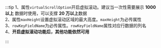 :::tip
1、属性`virtualScrollOption`开启虚拟滚动。建议当一次性需要展示 **1000 以上** 数据时使用，可以支撑 **20 万以上**数据<br>
2、属性`maxHeight`设置虚拟滚动区域的最大高度。`maxHeight`为必传属性<br>
3、`rowKeyFieldName`为必传属性。`rowKeyFieldName`属性对应行数据的列名<br>
4、**开启虚拟滚动功能后，其他功能依然可用**

:::
